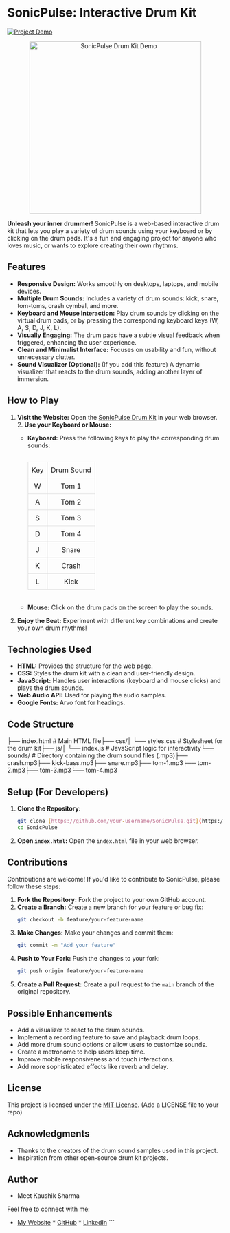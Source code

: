 # SonicPulse: Interactive Drum Kit

[![Project Demo](https://user-images.githubusercontent.com/134263339/284488358-61f71589-9887-448f-a931-1b9888941579.png)](https://meetkaushiksharma.github.io/drum-kit/)  <p align="center">
  <img src="https://i.imgur.com/your-drum-kit-visual.gif" alt="SonicPulse Drum Kit Demo" width="400"> </p>

**Unleash your inner drummer!** SonicPulse is a web-based interactive drum kit that lets you play a variety of drum sounds using your keyboard or by clicking on the drum pads.  It's a fun and engaging project for anyone who loves music, or wants to explore creating their own rhythms.

## Features

* **Responsive Design:** Works smoothly on desktops, laptops, and mobile devices.
* **Multiple Drum Sounds:** Includes a variety of drum sounds: kick, snare, tom-toms, crash cymbal, and more.
* **Keyboard and Mouse Interaction:** Play drum sounds by clicking on the virtual drum pads, or by pressing the corresponding keyboard keys (W, A, S, D, J, K, L).
* **Visually Engaging:** The drum pads have a subtle visual feedback when triggered, enhancing the user experience.
* **Clean and Minimalist Interface:** Focuses on usability and fun, without unnecessary clutter.
* **Sound Visualizer (Optional):** (If you add this feature) A dynamic visualizer that reacts to the drum sounds, adding another layer of immersion.

## How to Play

1.  **Visit the Website:** Open the [SonicPulse Drum Kit](https://meetkaushiksharma.github.io/drum-kit/) in your web browser.  2.  **Use your Keyboard or Mouse:**
    * **Keyboard:** Press the following keys to play the corresponding drum sounds:

        <div style="display: flex; justify-content: center; margin-bottom: 16px;">
            <table style="border-collapse: collapse;">
                <tr>
                    <td style="border: 1px solid #ddd; padding: 8px; text-align: center;">Key</td>
                    <td style="border: 1px solid #ddd; padding: 8px; text-align: center;">Drum Sound</td>
                </tr>
                <tr>
                    <td style="border: 1px solid #ddd; padding: 8px; text-align: center;">W</td>
                    <td style="border: 1px solid #ddd; padding: 8px; text-align: center;">Tom 1</td>
                </tr>
                <tr>
                    <td style="border: 1px solid #ddd; padding: 8px; text-align: center;">A</td>
                    <td style="border: 1px solid #ddd; padding: 8px; text-align: center;">Tom 2</td>
                </tr>
                <tr>
                    <td style="border: 1px solid #ddd; padding: 8px; text-align: center;">S</td>
                    <td style="border: 1px solid #ddd; padding: 8px; text-align: center;">Tom 3</td>
                </tr>
                 <tr>
                    <td style="border: 1px solid #ddd; padding: 8px; text-align: center;">D</td>
                    <td style="border: 1px solid #ddd; padding: 8px; text-align: center;">Tom 4</td>
                </tr>
                <tr>
                    <td style="border: 1px solid #ddd; padding: 8px; text-align: center;">J</td>
                    <td style="border: 1px solid #ddd; padding: 8px; text-align: center;">Snare</td>
                </tr>
                <tr>
                    <td style="border: 1px solid #ddd; padding: 8px; text-align: center;">K</td>
                    <td style="border: 1px solid #ddd; padding: 8px; text-align: center;">Crash</td>
                </tr>
                <tr>
                    <td style="border: 1px solid #ddd; padding: 8px; text-align: center;">L</td>
                    <td style="border: 1px solid #ddd; padding: 8px; text-align: center;">Kick</td>
                </tr>
            </table>
        </div>
    * **Mouse:** Click on the drum pads on the screen to play the sounds.
3.  **Enjoy the Beat:** Experiment with different key combinations and create your own drum rhythms!

## Technologies Used

* **HTML:** Provides the structure for the web page.
* **CSS:** Styles the drum kit with a clean and user-friendly design.
* **JavaScript:** Handles user interactions (keyboard and mouse clicks) and plays the drum sounds.
* **Web Audio API:** Used for playing the audio samples.
* **Google Fonts:** Arvo font for headings.

## Code Structure

├── index.html       # Main HTML file├── css/│   └── styles.css   # Stylesheet for the drum kit├── js/│   └── index.js     # JavaScript logic for interactivity└── sounds/          # Directory containing the drum sound files (.mp3)├── crash.mp3├── kick-bass.mp3├── snare.mp3├── tom-1.mp3├── tom-2.mp3├── tom-3.mp3└── tom-4.mp3
## Setup (For Developers)

1.  **Clone the Repository:**
    ```bash
    git clone [https://github.com/your-username/SonicPulse.git](https://github.com/your-username/SonicPulse.git)  # Replace with your repository URL
    cd SonicPulse
    ```
2.  **Open `index.html`:** Open the `index.html` file in your web browser.

## Contributions

Contributions are welcome! If you'd like to contribute to SonicPulse, please follow these steps:

1.  **Fork the Repository:** Fork the project to your own GitHub account.
2.  **Create a Branch:** Create a new branch for your feature or bug fix:
    ```bash
    git checkout -b feature/your-feature-name
    ```
3.  **Make Changes:** Make your changes and commit them:
    ```bash
    git commit -m "Add your feature"
    ```
4.  **Push to Your Fork:** Push the changes to your fork:
    ```bash
    git push origin feature/your-feature-name
    ```
5.  **Create a Pull Request:** Create a pull request to the `main` branch of the original repository.

##  Possible Enhancements

* Add a visualizer to react to the drum sounds.
* Implement a recording feature to save and playback drum loops.
* Add more drum sound options or allow users to customize sounds.
* Create a metronome to help users keep time.
* Improve mobile responsiveness and touch interactions.
* Add more sophisticated effects like reverb and delay.

##  License

This project is licensed under the [MIT License](LICENSE).  (Add a LICENSE file to your repo)

##  Acknowledgments

* Thanks to the creators of the drum sound samples used in this project.
* Inspiration from other open-source drum kit projects.

##  Author

* Meet Kaushik Sharma

Feel free to connect with me:

* [My Website](https://meetkaushiksharma.github.io/)  * [GitHub](https://github.com/your-username)  * [LinkedIn](https://www.linkedin.com/in/your-linkedin-profile/)  ```
